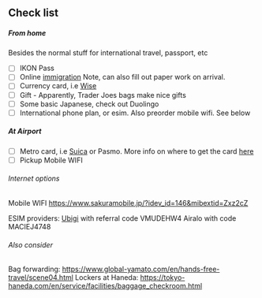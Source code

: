 
## Check list

##### From home

Besides the normal stuff for international travel, passport, etc

- [ ] IKON Pass
- [ ] Online [immigration](https://vjw-lp.digital.go.jp/en/) Note, can also fill out paper work on arrival.
- [ ] Currency card, i.e [Wise](https://wise.com/us/card/)
- [ ] Gift - Apparently, Trader Joes bags make nice gifts
- [ ] Some basic Japanese,  check out Duolingo
- [ ] International phone plan, or esim. Also preorder mobile wifi. See below

##### At Airport

- [ ] Metro card, i.e [Suica](https://en.japantravel.com/guide/how-to-get-a-suica-card/22316) or Pasmo. More info on where to get the card [here](https://www.jreast.co.jp/multi/en/welcomesuica/welcomesuica.html)
- [ ] Pickup Mobile WIFI

###### Internet options

Mobile WIFI <https://www.sakuramobile.jp/?idev_id=146&mibextid=Zxz2cZ> 

ESIM providers:
[Ubigi](https://cellulardata.ubigi.com/data-plans-and-coverage/) with referral code VMUDEHW4 
Airalo with code MACIEJ4748

###### Also consider

Bag forwarding: <https://www.global-yamato.com/en/hands-free-travel/scene04.html>
Lockers at Haneda: https://tokyo-haneda.com/en/service/facilities/baggage_checkroom.html